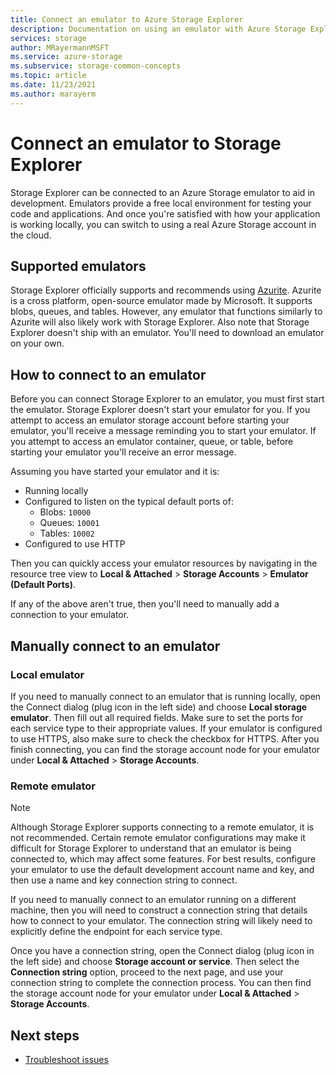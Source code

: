 ```yaml
---
title: Connect an emulator to Azure Storage Explorer
description: Documentation on using an emulator with Azure Storage Explorer
services: storage
author: MRayermannMSFT
ms.service: azure-storage
ms.subservice: storage-common-concepts
ms.topic: article
ms.date: 11/23/2021
ms.author: marayerm
---
```


# Connect an emulator to Storage Explorer

Storage Explorer can be connected to an Azure Storage emulator to aid in development. Emulators provide a free local environment for testing your code and applications. And once you're satisfied with how your application is working locally, you can switch to using a real Azure Storage account in the cloud.

## Supported emulators

Storage Explorer officially supports and recommends using [Azurite](./storage-use-azurite.md). Azurite is a cross platform, open-source emulator made by Microsoft. It supports blobs, queues, and tables. However, any emulator that functions similarly to Azurite will also likely work with Storage Explorer. Also note that Storage Explorer doesn't ship with an emulator. You'll need to download an emulator on your own.

## How to connect to an emulator

Before you can connect Storage Explorer to an emulator, you must first start the emulator. Storage Explorer doesn't start your emulator for you. If you attempt to access an emulator storage account before starting your emulator, you'll receive a message reminding you to start your emulator. If you attempt to access an emulator container, queue, or table, before starting your emulator you'll receive an error message.

Assuming you have started your emulator and it is:
- Running locally
- Configured to listen on the typical default ports of:
    - Blobs: `10000`
    - Queues: `10001`
    - Tables: `10002`
- Configured to use HTTP

Then you can quickly access your emulator resources by navigating in the resource tree view to **Local & Attached** > **Storage Accounts** > **Emulator (Default Ports)**.

If any of the above aren't true, then you'll need to manually add a connection to your emulator.

## Manually connect to an emulator

### Local emulator

If you need to manually connect to an emulator that is running locally, open the Connect dialog (plug icon in the left side) and choose **Local storage emulator**. Then fill out all required fields. Make sure to set the ports for each service type to their appropriate values. If your emulator is configured to use HTTPS, also make sure to check the checkbox for HTTPS. After you finish connecting, you can find the storage account node for your emulator under  **Local & Attached** > **Storage Accounts**.

### Remote emulator

> [!NOTE]
> Although Storage Explorer supports connecting to a remote emulator, it is not recommended. Certain remote emulator configurations may make it difficult for Storage Explorer to understand that an emulator is being connected to, which may affect some features. For best results, configure your emulator to use the default development account name and key, and then use a name and key connection string to connect.

If you need to manually connect to an emulator running on a different machine, then you will need to construct a connection string that details how to connect to your emulator. The connection string will likely need to explicitly define the endpoint for each service type.

Once you have a connection string, open the Connect dialog (plug icon in the left side) and choose **Storage account or service**. Then select the **Connection string** option, proceed to the next page, and use your connection string to complete the connection process. You can then find the storage account node for your emulator under **Local & Attached** > **Storage Accounts**.

## Next steps

- [Troubleshoot issues](./storage-explorer-troubleshooting.md#sign-in-issues)
